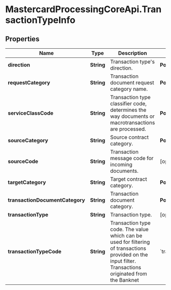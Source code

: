 # MastercardProcessingCoreApi.TransactionTypeInfo

## Properties

Name | Type | Description | Notes
------------ | ------------- | ------------- | -------------
**direction** | **String** | Transaction type&#39;s direction.  | **Possible values**  | |--------------------- | | Credit               | | Debit                | | None                 |  | [optional] 
**requestCategory** | **String** | Transaction document request category name.  | **Possible values**  | |--------------------- | | Adjustment           | | Advice               | | Part Advice          | | Request              | | Reversal             |  | [optional] 
**serviceClassCode** | **String** | Transaction type classifier code, determines the way documents or macrotransactions are processed.  | **Possible values**  |       **Description**       | |:-------------------: |:--------------------------: | | T                    |  Transaction                | | M                    |  Fee                        | | I                    |  Interests                  | | U                    |  Upper Normalization        | | L                    |  Lower Normalization        | | D                    |  Due Normalization          | | A                    |  Account Transfer           | | C                    |  Credit Limit               | | R                    |  Rev/Exp                    | | B                    |  Balance Inquiry            | | S                    |  Online Statement           | | E                    |  End Cycle                  | | i                    |  Interest Fee               | | P                    |  Online Payment             | | p                    |  External Payment           | | d                    |  Due Special                | | u                    |  Upper Limit Special        | | r                    |  Reserve for Bad Debts      | | l                    |  Lower Limit Special        | | c                    |  Additional Credit Limit    | | X                    |  Additional Online Service  | | +                    |  Top Up                    | | V                    |  Verification               |  | [optional] 
**sourceCategory** | **String** | Source contract category.  | **Possible values**  | |--------------------- | | Account              | | Card                 | | Device               |  | [optional] 
**sourceCode** | **String** | Transaction message code for incoming documents.  | [optional] 
**targetCategory** | **String** | Target contract category.  | **Possible values**  | |--------------------- | | Account              | | Card                 | | Device               |  | [optional] 
**transactionDocumentCategory** | **String** | Transaction document category.  | **Possible values**  | |--------------------- | | Auth                 | | Fin                  | | DataCapture          | | PreAuth              | | Transit Auth         | | Transit Preauth      | | Auth Check           | | Auth Check Transit   | | PostAuth             |  | [optional] 
**transactionType** | **String** | Transaction type.  | [optional] 
**transactionTypeCode** | **String** | Transaction type code. The value which can be used for filtering of transactions provided on the input filter.  Transactions originated from the Banknet | &#x60;transactionTypeCode&#x60;  | &#x60;transactionType&#x60;                      | |:---------------------: |--------------------------------------- | | 0512                   | Retail with CashBack                   | | 0513 1                 | CH Debit                               | | 0515                   | Retail                                 | | 0518                   | Unique                                 | | 0522                   | CashBack 2Prs                          | | 0523 1                 | CH Debit 2Prs                          | | 0525                   | Retail 2Prs                            | | 0528                   | Unique 2Prs                            | | 0614 2                 | CH Payment                             | | 0616                   | Refund                                 | | 0624 2                 | CH Payment 2Prs                        | | 0626                   | Credit 2Prs                            | | 0717                   | Cash Advance                           | | 0719                   | ATM Cash Withdrawal                    | | 0727                   | Cash 2Prs                              | | 0729                   | ATM Cash withdrawal - 2nd presentment  |  Transactions originated from the Issuer in the standard product | &#x60;transactionTypeCode&#x60;  | &#x60;transactionType&#x60;              | **Product applicability**  | |----------------------- |------------------------------- |--------------------------- | | APSF                   | Paper statement fee            | Credit                     | | BT1                    | Balance Transfer               | Credit                     | | FP                     | Fee posting                    | Credit                     | | I_TPC                  | PBB Transfer posting - credit  | Credit, Prepaid            | | I_TPD                  | PBB Transfer posting - debit   | Credit, Prepaid            | | PT_1                   | Payment To Client Contract     | Credit                     | | TP                     | Prepaid Top-Up                 | Prepaid                    | | TPC_1                  | Transaction posting - credit   | Credit, Prepaid            | | TPD                    | Transaction posting - debit    | Credit                     |  Fees originated from the CMS in the standard product | &#x60;transactionTypeCode&#x60;  | &#x60;transactionType&#x60;                      | **Product applicability**  | |----------------------- |--------------------------------------- |--------------------------- | | A1F                    | ATM Fee                                | Prepaid                    | | AFM_1                  | BCC CA Annual Fee Main Card            | Prepaid                    | | AUCF                   | Urgent card fee                        | Credit, Prepaid            | | C1F                    | Cash Fee                               | Prepaid                    | | CF1                    | Country Fee                            | Prepaid                    | | FXF                    | Foreign exchange (FX) fee              | Credit                     | | INFC                   | Insurance Fixed Card                   | Credit                     | | INFS                   | Insurance Fixed Single                 | Credit, Prepaid            | | INFSC                  | Insurance Fixed Single Card            | Credit                     | | INP                    | Insurance Percentage                   | Credit                     | | IPP                    | BCC Insurance fee: Payment Protection  | Credit, Prepaid            | | JFA                    | Joining fee                            | Prepaid                    | | LC                     | New Lost Card for PIN Set              | Prepaid                    | | LPF                    | BCC Late Payment Fee                   | Credit                     | | M;                     | New Card for PIN Set                   | Prepaid                    | | M0                     | Plastic Renew Expired                  | Prepaid                    | | M19                    | Plastic Renew Misc (no Prod)           | Credit                     | | M8                     | Plastic Renew Misc                     | Prepaid                    | | MA_1                   | Balance Inquiry Fee                    | Prepaid                    | | MF_1                   | BCC Card Fee Billing                   | Prepaid                    | | MFM                    | Misc Fee Manual                        | Prepaid                    | | MR                     | Replaced Card for PIN Set (no Prod)    | Credit                     | | OVLF                   | OVL Fee                                | Credit                     | | PFMCC                  | Retail Fee based on MC                 | Prepaid                    | | PZ                     | PIN Change Fee                         | Prepaid                    | | RWCBTF                 | Retail with CB Transaction Fee         | Credit                     | | TPF                    | Top-up fee                             | Prepaid                    | | VCP                    | New Card for PIN Set (no Prod)         | Credit                     |  Interests originated from the CMS in the standard credit product | &#x60;transactionTypeCode&#x60;  | &#x60;transactionType&#x60;                  | |----------------------- |----------------------------------- | | ILBT3                  | Overdue cash interest              | | ILBT5                  | Overdue balance transfer interest  | | ILC3                   | Balance transfer interest          | | ILC5                   | Overdue retail interest            | | ILR3                   | Retail interest                    | | ILR5                   | Cash interest                      |  | [optional] 


